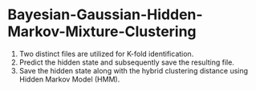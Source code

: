 # Bayesian-Gaussian-Hidden-Markov-Mixture-Clustering
1) Two distinct files are utilized for K-fold identification.
2) Predict the hidden state and subsequently save the resulting file.
3) Save the hidden state along with the hybrid clustering distance using Hidden Markov Model (HMM).
